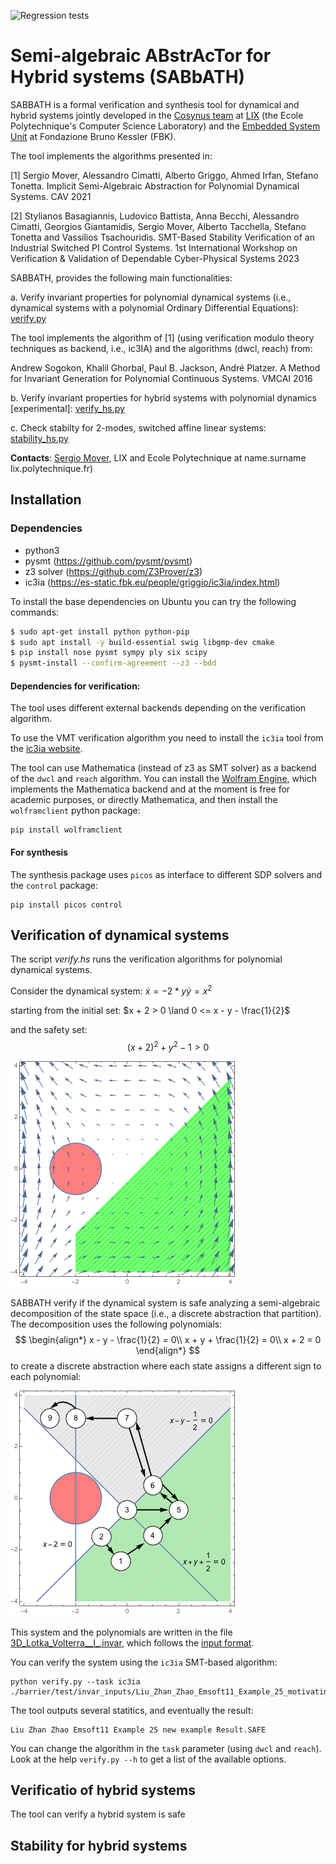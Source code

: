 ![Regression tests](https://github.com/smover/semialgebraic_invariants/workflows/Regression%20tests/badge.svg)

# Semi-algebraic ABstrAcTor for Hybrid systems (SABbATH)

SABBATH is a formal verification and synthesis tool for dynamical and hybrid systems jointly developed in the [Cosynus team](http://www.lix.polytechnique.fr/cosynus/) at [LIX](https://www.lix.polytechnique.fr) (the Ecole Polytechnique's Computer Science Laboratory) and the [Embedded System Unit](https://es.fbk.eu) at Fondazione Bruno Kessler (FBK).

The tool implements the algorithms presented in:

[1] Sergio Mover, Alessandro Cimatti, Alberto Griggo, Ahmed Irfan, Stefano Tonetta. Implicit Semi-Algebraic Abstraction for Polynomial Dynamical Systems. CAV 2021

[2] Stylianos Basagiannis, Ludovico Battista, Anna Becchi, Alessandro Cimatti, Georgios Giantamidis, Sergio Mover, Alberto Tacchella, Stefano Tonetta and Vassilios Tsachouridis. SMT-Based Stability Verification of an Industrial Switched PI Control Systems. 1st International Workshop on Verification & Validation of Dependable Cyber-Physical Systems 2023


SABBATH, provides the following main functionalities:

a. Verify invariant properties for polynomial dynamical systems (i.e., dynamical systems with a polynomial Ordinary Differential Equations): [verify.py](#verification-of-dynamical-systems)

The tool implements the algorithm of [1] (using verification modulo theory techniques as backend, i.e., ic3IA) and the algorithms (dwcl, reach) from:

Andrew Sogokon, Khalil Ghorbal, Paul B. Jackson, André Platzer. A Method for Invariant Generation for Polynomial Continuous Systems. VMCAI 2016

b. Verify invariant properties for hybrid systems with polynomial dynamics [experimental]: [verify_hs.py](#verification-of-hybrid-systems)

c. Check stabilty for 2-modes, switched affine linear systems: [stability_hs.py](#stability-for-hybrid-systems)

**Contacts**: [Sergio Mover](https://www.sergiomover.eu), LIX and Ecole Polytechnique at name.surname <at> lix.polytechnique.fr)


## Installation

### Dependencies
- python3
- pysmt (https://github.com/pysmt/pysmt)
- z3 solver (https://github.com/Z3Prover/z3)
- ic3ia (https://es-static.fbk.eu/people/griggio/ic3ia/index.html)

To install the base dependencies on Ubuntu you can try the following commands:
```bash
$ sudo apt-get install python python-pip
$ sudo apt install -y build-essential swig libgmp-dev cmake
$ pip install nose pysmt sympy ply six scipy
$ pysmt-install --confirm-agreement --z3 --bdd
```

#### Dependencies for verification:

The tool uses different external backends depending on the verification algorithm.

To use the VMT verification algorithm you need to install the `ic3ia` tool from the [ic3ia website](https://es-static.fbk.eu/people/griggio/ic3ia/index.html).

The tool can use Mathematica (instead of z3 as SMT solver) as a backend of the `dwcl` and `reach` algorithm. You can install the [Wolfram Engine](https://www.wolfram.com/engine/), which implements the Mathematica backend and at the moment is free for academic purposes, or directly  Mathematica, and then install the `wolframclient` python package:
```
pip install wolframclient
```

#### For synthesis

The synthesis package uses `picos` as interface to different SDP solvers and the `control` package:
```
pip install picos control
```



## Verification of dynamical systems

The script *verify.hs* runs the verification algorithms for polynomial dynamical systems.

Consider the dynamical system:
$\dot{x} = -2 * y \dot{y} = x^2$

starting from the initial set:
$x + 2 > 0 \land 0 <= x - y - \frac{1}{2}$

and the safety set:
$$
(x + 2)^2 + y^2 - 1 > 0
$$

![Verification problem](./docs/motexample_problem.png)

SABBATH verify if the dynamical system is safe analyzing a semi-algebraic decomposition of the state space  (i.e., a discrete abstraction that partition). The decomposition uses the following polynomials:
$$
\begin{align*}
x - y - \frac{1}{2}  = 0\\
x + y + \frac{1}{2} = 0\\
x + 2 = 0
\end{align*}
$$
to create a discrete abstraction where each state assigns a different sign to each polynomial:

![Semi-algebraic decomposition](./docs/motexample_abstraction.png)

This system and the polynomials are written in the file [3D_Lotka_Volterra__I_.invar](barrier/test/invar_inputs/3D_Lotka_Volterra__I_.invar), which follows the [input format](docs/input_format.md).

You can verify the system using the `ic3ia` SMT-based algorithm:
```
python verify.py --task ic3ia ./barrier/test/invar_inputs/Liu_Zhan_Zhao_Emsoft11_Example_25_motivating.invar 
```

The tool outputs several statitics, and eventually the result:
```
Liu Zhan Zhao Emsoft11 Example 25 new example Result.SAFE
```

You can change the algorithm in the `task` parameter (using `dwcl` and `reach`). Look at the help `verify.py --h` to get a list of the available options.


## Verificatio of hybrid systems

The tool can verify a hybrid system is safe 

## Stability for hybrid systems

